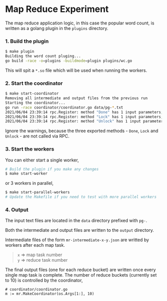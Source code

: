 # Map Reduce Experiment

The map reduce application logic, in this case the popular word count, is written as a golang plugin in the `plugins` directory.

### 1. Build the plugin

```sh
$ make plugin
Building the word count pluging...
go build -race -o=plugins -buildmode=plugin plugins/wc.go
```

This will spit a `*.so` file which will be used when running the workers.

### 2. Start the coordinator

```sh
$ make start-coordinator
Removing all intermediate and output files from the previous run
Starting the coordinator...
go run -race coordinator/coordinator.go data/pg-*.txt
2021/06/04 23:39:14 rpc.Register: method "Done" has 1 input parameters; needs exactly three
2021/06/04 23:39:14 rpc.Register: method "Lock" has 1 input parameters; needs exactly three
2021/06/04 23:39:14 rpc.Register: method "Unlock" has 1 input parameters; needs exactly three
```

Ignore the warnings, because the three exported methods - `Done`, `Lock` and `Unlock` - are not called via RPC.

### 3. Start the workers

You can either start a single worker,

```sh
# Build the plugin if you make any changes
$ make start-worker
```

or 3 workers in parallel,

```sh
$ make start-parallel-workers
# Update the Makefile if you need to test with more parallel workers
```

### 4. Output

The input text files are located in the `data` directory prefixed with `pg-`.

Both the intermediate and output files are written to the `output` directory.

Intermediate files of the form `mr-intermediate-x-y.json` are writted by workers after each map task.

> `x` => map task number <br /> `y` => reduce task number

The final output files (one for each reduce bucket) are written once every single map task is complete. The number of reduce buckets (currently set to 10) is controlled by the coordinator,

```golang
# coordinator/coordinator.go
m := mr.MakeCoordinator(os.Args[1:], 10)
```

